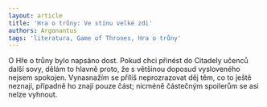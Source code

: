 ```yaml
---
layout: article
title: 'Hra o trůny: Ve stínu velké zdi'
authors: Argonantus
tags: 'literatura, Game of Thrones, Hra o trůny'
---
```


O Hře o trůny bylo napsáno dost. Pokud
chci přinést do Citadely učenců další sovy,
dělám to hlavně proto, že s většinou doposud
vysloveného nejsem spokojen. Vynasnažím
se příliš neprozrazovat děj těm,
co to ještě neznají, případně ho znají pouze
část; nicméně částečným spoilerům se
asi nelze vyhnout.
